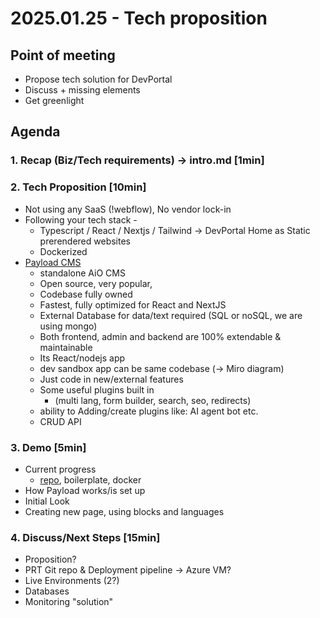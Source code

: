 # 2025.01.25 - Tech proposition

## Point of meeting
- Propose tech solution for DevPortal
- Discuss + missing elements
- Get greenlight

## Agenda
### 1. Recap (Biz/Tech requirements) -> intro.md [1min]

### 2. Tech Proposition [10min]

- Not using any SaaS (!webflow), No vendor lock-in
- Following your tech stack -
  - Typescript / React / Nextjs / Tailwind -> DevPortal Home as Static prerendered websites
  - Dockerized
- [Payload CMS](https://payloadcms.com/docs/getting-started/what-is-payload)
  - standalone AiO CMS
  - Open source, very popular,
  - Codebase fully owned
  - Fastest, fully optimized for React and NextJS
  - External Database for data/text required (SQL or noSQL, we are using mongo)
  - Both frontend, admin and backend are 100% extendable & maintainable
  - Its React/nodejs app
  - dev sandbox app can be same codebase (-> Miro diagram)
  - Just code in new/external features
  - Some useful plugins built in
    - (multi lang, form builder, search, seo, redirects)
  - ability to Adding/create plugins like: AI agent bot etc.
  - CRUD API

### 3. Demo [5min]

- Current progress
  - [repo](https://github.com/krzysztofkobylinskiclass35/payload-test), boilerplate, docker
- How Payload works/is set up
- Initial Look
- Creating new page, using blocks and languages

### 4. Discuss/Next Steps [15min]
- Proposition?
- PRT Git repo & Deployment pipeline -> Azure VM?
- Live Environments (2?)
- Databases
- Monitoring "solution"

